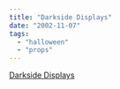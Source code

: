 ```yaml
---
title: "Darkside Displays"
date: "2002-11-07"
tags: 
  - "halloween"
  - "props"
---
```


[Darkside Displays](http://members.ebay.com/aboutme/darksidedisplays)
